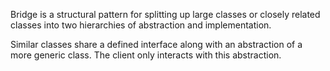 Bridge is a structural pattern for splitting up large classes or closely related classes into two hierarchies of abstraction and implementation.

Similar classes share a defined interface along with an abstraction of a more generic class. The client only interacts with this abstraction. 